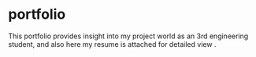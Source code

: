 # portfolio
This portfolio provides insight into my project world as an 3rd engineering student, and also here my resume is attached for detailed view .
